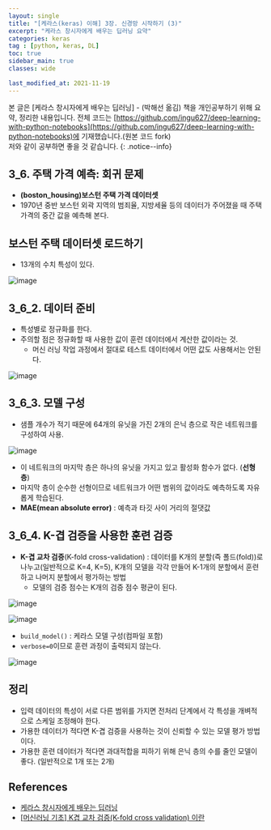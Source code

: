 ```yaml
---
layout: single
title: "[케라스(keras) 이해] 3장. 신경망 시작하기 (3)"
excerpt: "케라스 창시자에게 배우는 딥러닝 요약"
categories: keras
tag : [python, keras, DL]
toc: true
sidebar_main: true
classes: wide

last_modified_at: 2021-11-19
---
```


본 글은 [케라스 창시자에게 배우는 딥러닝] - (박해선 옮김) 책을 개인공부하기 위해 요약, 정리한 내용입니다. 전체 코드는 [https://github.com/ingu627/deep-learning-with-python-notebooks](https://github.com/ingu627/deep-learning-with-python-notebooks)에 기재했습니다.(원본 코드 fork) <br>저와 같이 공부하면 좋을 것 같습니다.
{: .notice--info}

## 3_6. 주택 가격 예측: 회귀 문제

- **(boston_housing)보스턴 주택 가격 데이터셋**
- 1970년 중반 보스턴 외곽 지역의 범죄율, 지방세율 등의 데이터가 주어졌을 때 주택 가격의 중간 값을 예측해 본다.

## 보스턴 주택 데이터셋 로드하기 

- 13개의 수치 특성이 있다.

![image](https://user-images.githubusercontent.com/78655692/140812629-2c0c53e3-063d-4a7c-a5bf-657145b6e29c.png)

## 3_6_2. 데이터 준비

- 특성별로 정규화를 한다.
- 주의할 점은 정규화할 때 사용한 값이 훈련 데이터에서 계산한 값이라는 것.
  - 머신 러닝 작업 과정에서 절대로 테스트 데이터에서 어떤 값도 사용해서는 안된다.

![image](https://user-images.githubusercontent.com/78655692/140813397-2a33296a-6cb4-44a3-a1a8-5751a11292ee.png)

## 3_6_3. 모델 구성 

- 샘플 개수가 적기 때문에 64개의 유닛을 가진 2개의 은닉 층으로 작은 네트워크를 구성하여 사용.

![image](https://user-images.githubusercontent.com/78655692/140814316-b046b3cf-8cfe-49d1-b1f6-bb922f3cc1a4.png)

- 이 네트워크의 마지막 층은 하나의 유닛을 가지고 있고 활성화 함수가 없다. (**선형 층**)
- 마지막 층이 순수한 선형이므로 네트워크가 어떤 범위의 값이라도 예측하도록 자유롭게 학습된다. 
- **MAE(mean absolute error)** : 예측과 타깃 사이 거리의 절댓값

## 3_6_4. K-겹 검증을 사용한 훈련 검증

- **K-겹 교차 검증**(K-fold cross-validation) : 데이터를 K개의 분할(즉 폴드(fold))로 나누고(일반적으로 K=4, K=5), K개의 모델을 각각 만들어 K-1개의 분할에서 훈련하고 나머지 분할에서 평가하는 방법
  - 모델의 검증 점수는 K개의 검증 점수 평균이 된다.

![image](https://user-images.githubusercontent.com/78655692/140815069-1a9c61c4-4d17-4b46-96e2-34e3ff0fd70a.png)

![image](https://user-images.githubusercontent.com/78655692/140816796-d37fbcb3-0e03-4d35-9627-8adf070a9821.png)

- `build_model()` : 케라스 모델 구성(컴파일 포함)
- `verbose=0`이므로 훈련 과정이 출력되지 않는다.

![image](https://user-images.githubusercontent.com/78655692/140817055-fee7de39-e600-4dd1-a4b9-b131e050ffc9.png)



## 정리 

- 입력 데이터의 특성이 서로 다른 범위를 가지면 전처리 단계에서 각 특성을 개벼적으로 스케일 조정해야 한다.
- 가용한 데이터가 적다면 K-겹 검증을 사용하는 것이 신뢰할 수 있는 모델 평가 방법이다.
- 가용한 훈련 데이터가 적다면 과대적합을 피하기 위해 은닉 층의 수를 줄인 모델이 좋다. (일반적으로 1개 또는 2개)


## References

- [케라스 창시자에게 배우는 딥러닝](https://www.aladin.co.kr/shop/wproduct.aspx?ItemId=173992478)  
- [[머신러닝 기초] K겹 교차 검증(K-fold cross validation) 이란](https://bbdata.tistory.com/10)